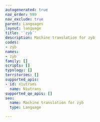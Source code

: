 ```yaml
---
autogenerated: true
nav_order: 999
nav_exclude: true
parent: Languages
layout: language
title: '`zyb`'
description: Machine translation for zyb
codes:
- zyb
names:
- zyb
family: []
scripts: []
typology: []
territories: []
supported_apis:
- id: niutrans
  name: Niutrans
supported_qe_apis: []
seo:
  name: Machine translation for zyb
  type: Language

---
```


